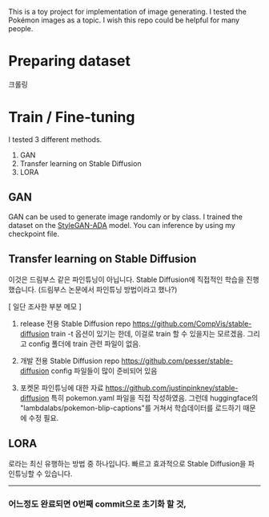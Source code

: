 This is a toy project for implementation of image generating.
I tested the Pokémon images as a topic.
I wish this repo could be helpful for many people.

# Preparing dataset

크롤링

# Train / Fine-tuning
I tested 3 different methods.
1. GAN
2. Transfer learning on Stable Diffusion
3. LORA

## GAN
GAN can be used to generate image randomly or by class. I trained the dataset on the [StyleGAN-ADA](https://github.com/NVlabs/stylegan2-ada-pytorch.git) model. You can inference by using my checkpoint file.

## Transfer learning on Stable Diffusion
이것은 드림부스 같은 파인튜닝이 아닙니다. Stable Diffusion에 직접적인 학습을 진행했습니다.
(드림부스 논문에서 파인튜닝 방법이라고 했나?)

[ 일단 조사한 부분 메모 ] 
1. release 전용 Stable Diffusion repo
https://github.com/CompVis/stable-diffusion
train -t 옵션이 있기는 한데, 이걸로 train 할 수 있을지는 모르겠음. 그리고 config 폴더에 train 관련 파일이 없음.

2. 개발 전용 Stable Diffusion repo
https://github.com/pesser/stable-diffusion
config 파일들이 많이 준비되어 있음

3. 포켓몬 파인튜닝에 대한 자료
https://github.com/justinpinkney/stable-diffusion
특히 pokemon.yaml 파일을 직접 작성하였음. 그런데 huggingface의 "lambdalabs/pokemon-blip-captions"를 거쳐서 학습데이터를 로드하기 때문에 수정 필요.



## LORA
로라는 최신 유행하는 방법 중 하나입니다. 빠르고 효과적으로 Stable Diffusion을 파인튜닝할 수 있습니다.



---

### 어느정도 완료되면 0번째 commit으로 초기화 할 것,
